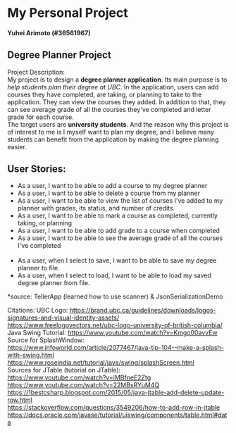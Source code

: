 # My Personal Project

#### Yuhei Arimoto (#36561967)

## Degree Planner Project

Project Description: <br>
My project is to design a **degree planner application**. Its main purpose is 
to *help students plan their degree at UBC*. In the application, users can 
add courses they have completed, are taking, or planning to take to the application. They 
can view the courses they added. In addition to that, they can see average grade of all the courses they've 
completed and letter grade for each course. <br>
The target users are **university students**. And the reason why this project is of interest
to me is I myself want to plan my degree, and I believe many students can benefit
from the application by making the degree planning easier. 

## User Stories: 
  - As a user, I want to be able to add a course to my degree planner
  - As a user, I want to be able to delete a course from my planner
  - As a user, I want to be able to view the list of courses I've added 
to my planner with grades, its status, and number of credits.
  - As a user, I want to be able to mark a course as completed, currently
  taking, or planning
  - As a user, I want to be able to add grade to a course when completed
  - As a user, I want to be able to see the average grade of all the courses I've completed<br> <br>
  - As a user, when I select to save, I want to be able to save my degree planner to file.
  - As a user, when I select to load, I want to be able to load 
my saved degree planner from file.

*source: TellerApp (learned how to use scanner) & JsonSerializationDemo

Citations:
UBC Logo: https://brand.ubc.ca/guidelines/downloads/logos-signatures-and-visual-identity-assets/ <br>
https://www.freelogovectors.net/ubc-logo-university-of-british-columbia/ <br>
Java Swing Tutorial: https://www.youtube.com/watch?v=Kmgo00avvEw <br>
Source for SplashWindow: <br>
https://www.infoworld.com/article/2077467/java-tip-104--make-a-splash-with-swing.html <br>
https://www.roseindia.net/tutorial/java/swing/splashScreen.html <br>
Sources for JTable (tutorial on JTable): <br>
https://www.youtube.com/watch?v=iMBfneE2Ztg <br>
https://www.youtube.com/watch?v=22MBsRYuM4Q <br>
https://1bestcsharp.blogspot.com/2015/05/java-jtable-add-delete-update-row.html <br>
https://stackoverflow.com/questions/3549206/how-to-add-row-in-jtable <br>
https://docs.oracle.com/javase/tutorial/uiswing/components/table.html#data